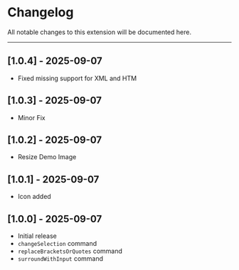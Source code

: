 # Changelog

All notable changes to this extension will be documented here.

---

## [1.0.4] - 2025-09-07

- Fixed missing support for XML and HTM

## [1.0.3] - 2025-09-07

- Minor Fix

## [1.0.2] - 2025-09-07

- Resize Demo Image

## [1.0.1] - 2025-09-07

- Icon added

## [1.0.0] - 2025-09-07

- Initial release
- `changeSelection` command
- `replaceBracketsOrQuotes` command
- `surroundWithInput` command
